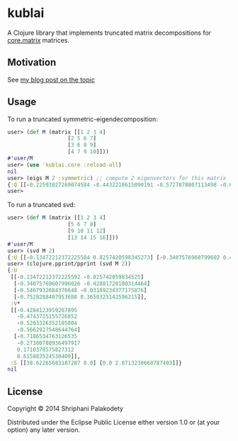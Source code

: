 # kublai

A Clojure library that implements truncated matrix decompositions for
[core.matrix](https://github.com/mikera/core.matrix) matrices.

## Motivation

See [my blog post on the topic]()

## Usage

To run a truncated symmetric-eigendecomposition:

```clojure
user> (def M (matrix [[1 2 3 4]
                   [2 5 6 7]
                   [3 6 8 9]
                   [4 7 9 10]]))
#'user/M
user> (use 'kublai.core :reload-all)
nil
user> (eigs M 2 :symmetric) ;; compute 2 eigenvectors for this matrix
{:Q [[-0.22593827269074584 -0.4432218615090191 -0.5727878807113498 -0.6514754961809404] [0.7253136654558885 0.3184697313242928 0.1424607347013554 -0.5934661371986827]], :A [[24.06253512439672 0.0] [0.0 -0.8054849155764637]]}
user> 
```

To run a truncated svd:

```clojure
user> (def M (matrix [[1 2 3 4]
                   [5 6 7 8]
                   [9 10 11 12]
                   [13 14 15 16]]))
#'user/M
user> (svd M 2)
{:U [[-0.13472212372225584 0.8257420598345273] [-0.3407576960799602 0.4288172018031381] [-0.5467932684376645 0.03189234377176592] [-0.7528288407953688 -0.365032514259624]], :V* [[0.4284123959267892 0.4743725155726848 0.5203326352185806 0.5662927548644766] [0.7186534763126667 0.27380780936493887 -0.17103785758268963 -0.6158835245304229]], :S [[38.62265683187287 0.0] [0.0 2.0713230668787377]]}
user> (clojure.pprint/pprint (svd M 2))
{:U
 [[-0.13472212372225592 -0.825742059834525]
  [-0.34075769607996026 -0.42881720180314464]
  [-0.5467932684376648 -0.03189234377175876]
  [-0.7528288407953688 0.3650325142596215]],
 :V*
 [[-0.4284123959267895
   -0.4743725155726852
   -0.5203326352185804
   -0.5662927548644764]
  [-0.7186534763126535
   -0.27380780936497917
   0.1710378575827312
   0.615883524530409]],
 :S [[38.62265683187287 0.0] [0.0 2.0713230668787403]]}
nil
```

## License

Copyright © 2014 Shriphani Palakodety

Distributed under the Eclipse Public License either version 1.0 or (at
your option) any later version.
